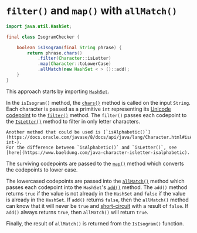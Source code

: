 # `filter()` and `map()` with `allMatch()`

```java
import java.util.HashSet;

final class IsogramChecker {

    boolean isIsogram(final String phrase) {
        return phrase.chars()
            .filter(Character::isLetter)
            .map(Character::toLowerCase)
            .allMatch(new HashSet < > ()::add);
    }
}
```

This approach starts by importing [`HashSet`][hashset].

In the `isIsogram()` method, the [`chars()`][chars] method is called on the input `String`.
Each character is passed as a primitive `int` representing its [Unicode codepoint][char] to the [`filter()`][filter] method.
The `filter()` passes each codepoint to the [`IsLetter()`][isletter-codepoint] method to filter in only letter characters.

```exercism/note
Another method that could be used is [`isAlphabetic()`](https://docs.oracle.com/javase/8/docs/api/java/lang/Character.html#isAlphabetic-int-).
For the difference between `isAlphabetic()` and `isLetter()`, see [here](https://www.baeldung.com/java-character-isletter-isalphabetic).
```

The surviving codepoints are passed to the [`map()`][map] method which converts the codepoints to lower case.

The lowercased codepoints are passed into the [`allMatch()`][allmatch] method which passes each codepoint
into the `HashSet`'s [`add()`][add] method.
The `add()` method returns `true` if the value is not already in the `HashSet` and `false` if the value is already in the `HashSet`.
If `add()` returns `false`, then the `allMatch()` method can know that it will never be `true` and [short-circuit][short-circuiting]
with a result of `false`.
If `add()` always returns `true`, then `allMatch()` will return `true`.

Finally, the result of `allMatch()` is returned from the `IsIsogram()` function.

[chars]: https://docs.oracle.com/en/java/javase/11/docs/api/java.base/java/lang/String.html#chars()
[char]: https://docs.oracle.com/javase/8/docs/api/java/lang/Character.html
[isletter-codepoint]: https://docs.oracle.com/javase/8/docs/api/java/lang/Character.html#isLetter-int-
[intstream]: https://docs.oracle.com/javase/8/docs/api/java/util/stream/IntStream.html
[filter]: https://docs.oracle.com/javase/8/docs/api/java/util/stream/IntStream.html#filter-java.util.function.IntPredicate-
[map]: https://docs.oracle.com/javase/8/docs/api/java/util/stream/IntStream.html#map-java.util.function.IntUnaryOperator-
[allmatch]: https://docs.oracle.com/javase/8/docs/api/java/util/stream/IntStream.html#allMatch-java.util.function.IntPredicate-
[tolowercase-codepoint]: https://docs.oracle.com/javase/8/docs/api/java/lang/Character.html#toLowerCase-int-
[add]: https://docs.oracle.com/en/java/javase/12/docs/api/java.base/java/util/HashSet.html#add(E)
[short-circuiting]: https://www.geeksforgeeks.org/short-circuit-logical-operators-in-java-with-examples/
[hashset]: https://docs.oracle.com/en/java/javase/12/docs/api/java.base/java/util/HashSet.html
